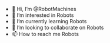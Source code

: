 - 👋 Hi, I’m @RobotMachines
- 👀 I’m interested in Robots
- 🌱 I’m currently learning Robots
- 💞️ I’m looking to collaborate on Robots
- 📫 How to reach me Robots

<!---
RobotMachines/RobotMachines is a ✨ special ✨ repository because its `README.md` (this file) appears on your GitHub profile.
You can click the Preview link to take a look at your changes.
--->
